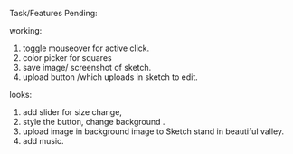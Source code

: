 
Task/Features Pending:

working:
1. toggle mouseover for active click.
2. color picker for squares 
3. save image/ screenshot of sketch.
4. upload button /which uploads in sketch to edit.

looks:
1. add slider for size change,
2. style the button, change background .
3. upload image in background image to Sketch stand in beautiful valley.
4. add music.
